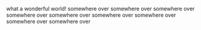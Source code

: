what a wonderful world!
somewhere over
somewhere over
somewhere over
somewhere over
somewhere over
somewhere over
somewhere over
somewhere over
somewhere over

